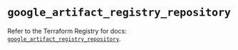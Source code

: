 # `google_artifact_registry_repository`

Refer to the Terraform Registry for docs: [`google_artifact_registry_repository`](https://registry.terraform.io/providers/hashicorp/google/5.23.0/docs/resources/artifact_registry_repository).
